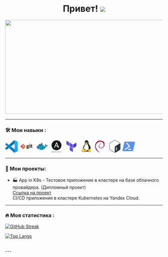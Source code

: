 <div id="header" align="center">
  <h1>
    Привет!
    <img src="https://media.giphy.com/media/hvRJCLFzcasrR4ia7z/giphy.gif" width="30px"/>
  </h1>
</div>
<div align="center">
  <img src="http://basicoderzz.epizy.com/wp-content/uploads/2023/05/coding.gif" width="600" height="300"/>  
</div>

---

### :hammer_and_wrench: Мои навыки :
<div>
  <img src="https://github.com/devicons/devicon/blob/master/icons/vscode/vscode-original.svg" title="VScode" alt="VScode"     width="40" height="40"/>&nbsp;
  <img src="https://github.com/devicons/devicon/blob/master/icons/git/git-original-wordmark.svg" title="Git" **alt="Git" width="40" height="40"/>&nbsp;
  <img src="https://github.com/devicons/devicon/blob/master/icons/docker/docker-original.svg" title="Docker" alt="Docker" width="40" height="40"/>&nbsp;
  <img src="https://github.com/devicons/devicon/blob/master/icons/ansible/ansible-plain-wordmark.svg"  title="Ansible" alt="Ansible" width="40" height="40"/>&nbsp;
  <img src="https://github.com/devicons/devicon/blob/master/icons/terraform/terraform-original.svg" title="Terraform" alt="Terraform" width="40" height="40"/>&nbsp;
  <img src="https://github.com/devicons/devicon/blob/master/icons/linux/linux-original.svg" title="Linux" alt="Linux" width="40" height="40"/>
  <img src="https://github.com/devicons/devicon/blob/master/icons/debian/debian-plain.svg" title="Debian" alt="Debian" width="40" height="40"/>&nbsp;
  <img src="https://github.com/devicons/devicon/blob/master/icons/bash/bash-original.svg" title="Bash" alt="Bash" width="40" height="40"/>
  <img src="https://github.com/devicons/devicon/blob/master/icons/powershell/powershell-original.svg" title="Powershell" alt="Powershell" width="40" height="40"/>&nbsp;
</div>

---

### 📂 Мои проекты:
- :factory: App in K8s - Тестовое приложение в кластере на базе облачного провайдера. (Дипломный проект) <br>
[Cсылка на проект](https://github.com/bosone87/diplom-parctise) <br>
CI/CD приложения в кластере Kubernetes на Yandex Cloud.

---

### :fire: Моя статистика :
[![GitHub Streak](http://github-readme-streak-stats.herokuapp.com?user=bosone87&theme=dark&background=000000)](https://git.io/streak-stats)

[![Top Langs](https://github-readme-stats.vercel.app/api/top-langs/?username=bosone87&layout=compact&theme=vision-friendly-dark)](https://github.com/anuraghazra/github-readme-stats)

<div align="center">
<img src="https://komarev.com/ghpvc/?username=bosone87&style=flat-square&color=blue" alt=""/>
</div>
---